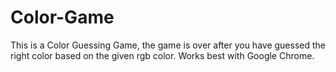 # Color-Game
This is a Color Guessing Game, the game is over after you have guessed the right color based on the given rgb color.
Works best with Google Chrome.
